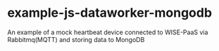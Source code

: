 # example-js-dataworker-mongodb
An example of a mock heartbeat device connected to WISE-PaaS via Rabbitmq(MQTT) and storing data to MongoDB
